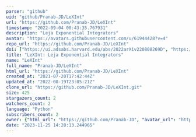 ```yaml
---
parser: "github"
uid: "github/Pranab-JD/LeXInt"
url: "https://github.com/Pranab-JD/LeXInt"
timestamp: "2022-09-04 00:43:35.767931"
description: "Leja Exponential Integrators"
avatar: "https://avatars.githubusercontent.com/u/61944428?v=4"
repo_url: "https://github.com/Pranab-JD/LeXInt"
doi: ["https://ui.adsabs.harvard.edu/abs/2022arXiv220808269D", "https://ui.adsabs.harvard.edu/abs/2022ascl.soft08009D/abstract"]
title: "LeXInt: Leja Exponential Integrators"
name: "LeXInt"
full_name: "Pranab-JD/LeXInt"
html_url: "https://github.com/Pranab-JD/LeXInt"
created_at: "2021-07-20T17:42:44Z"
updated_at: "2022-08-19T23:05:21Z"
clone_url: "https://github.com/Pranab-JD/LeXInt.git"
size: 425
stargazers_count: 2
watchers_count: 2
language: "Python"
subscribers_count: 2
owner: {"html_url": "https://github.com/Pranab-JD", "avatar_url": "https://avatars.githubusercontent.com/u/61944428?v=4", "login": "Pranab-JD", "type": "User"}
date: "2023-11-25 14:20:13.244965"
---
```

